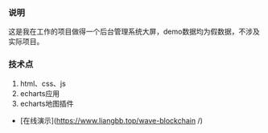 ### 说明

  这是我在工作的项目做得一个后台管理系统大屏，demo数据均为假数据，不涉及实际项目。

### 技术点

  1. html、css、js
  2. echarts应用
  3. echarts地图插件

- [在线演示](https://www.liangbb.top/wave-blockchain
/)